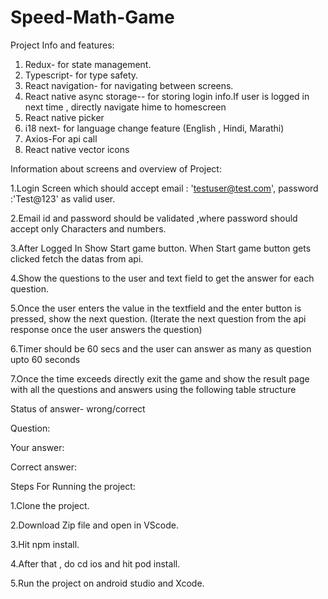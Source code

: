 # Speed-Math-Game

Project Info and features:
1. Redux- for state management.
2. Typescript- for type safety.
3. React navigation- for navigating between screens.
4. React native async storage--  for storing login info.If user is logged in next time , directly navigate hime to homescreen
5. React native picker
6. i18 next- for language change feature (English , Hindi, Marathi)
7. Axios-For api call
8. React native vector icons

Information about screens and overview of Project:

1.Login Screen which should accept email : 'testuser@test.com', password :'Test@123' as valid user.

2.Email id and password should be validated ,where password should accept only Characters and numbers.

3.After Logged In Show Start game button. When Start game button gets clicked fetch the datas from api.

4.Show the questions to the user and text field to get the answer for each question.

5.Once the user enters the value in the textfield and the enter button is pressed, show the next question.
(Iterate the next question from the api response once the user answers the question)

6.Timer should be 60 secs and the user can answer as many as question upto 60 seconds

7.Once the time exceeds directly exit the game and show the result page with all  the questions and answers using the following table structure

Status of answer- wrong/correct 

Question:

Your answer:

Correct answer:


Steps For Running the project:

1.Clone the project.

2.Download Zip file and open in VScode.

3.Hit npm install.

4.After that , do cd ios and hit pod install.

5.Run the project on android studio and Xcode.
